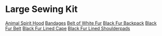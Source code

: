 <!-- TITLE: Tailoring -->
<!-- SUBTITLE: The hobby of choice for budding fashionistas -->

# Large Sewing Kit
[Animal Spirit Hood](animal-spirit-hood)
[Bandages](bandages)
[Belt of White Fur](belt-of-white-fur)
[Black Fur Backpack](black-fur-backpack)
[Black Fur Belt](black-fur-belt)
[Black Fur Lined Cape](black-fur-lined-cape)
[Black Fur Lined Shoulderpads](black-fur-lined-shoulderpads)